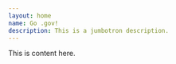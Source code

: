 ```yaml
---
layout: home
name: Go .gov!
description: This is a jumbotron description.
---
```


This is content here.